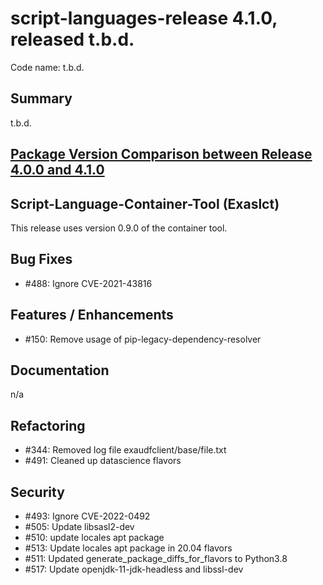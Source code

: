 # script-languages-release 4.1.0, released t.b.d.

Code name: t.b.d.

## Summary

t.b.d.

## [Package Version Comparison between Release 4.0.0 and 4.1.0](package_diffs/4.1.0/README.md)
  
## Script-Language-Container-Tool (Exaslct)

This release uses version 0.9.0 of the container tool.

## Bug Fixes

 - #488: Ignore CVE-2021-43816

## Features / Enhancements

 - #150: Remove usage of pip-legacy-dependency-resolver

## Documentation

n/a

## Refactoring

 - #344: Removed log file exaudfclient/base/file.txt 
 - #491: Cleaned up datascience flavors

## Security

 - #493: Ignore CVE-2022-0492
 - #505: Update libsasl2-dev
 - #510: update locales apt package
 - #513: Update locales apt package in 20.04 flavors
 - #511: Updated generate_package_diffs_for_flavors to Python3.8
 - #517: Update openjdk-11-jdk-headless and libssl-dev
